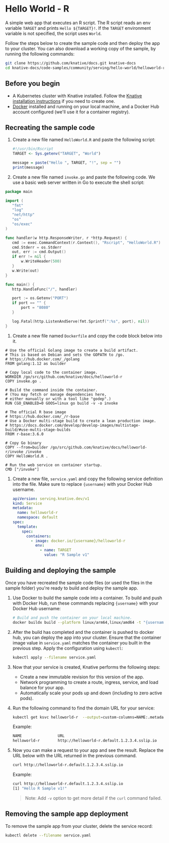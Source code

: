 # Hello World - R

A simple web app that executes an R script. The R script reads an env
variable `TARGET` and prints `Hello ${TARGET}!`. If the `TARGET` environment
variable is not specified, the script uses `World`.

Follow the steps below to create the sample code and then deploy the app to your
cluster. You can also download a working copy of the sample, by running the
following commands:

```bash
git clone https://github.com/knative/docs.git knative-docs
cd knative-docs/code-samples/community/serving/hello-world/helloworld-r
```

## Before you begin

- A Kubernetes cluster with Knative installed. Follow the
  [Knative installation instructions](https://knative.dev/docs/install/) if you need to
  create one.
- [Docker](https://www.docker.com) installed and running on your local machine,
  and a Docker Hub account configured (we'll use it for a container registry).

## Recreating the sample code

1. Create a new file named `HelloWorld.R` and paste the following script:

   ```R
   #!/usr/bin/Rscript
   TARGET <- Sys.getenv("TARGET", "World")

   message = paste("Hello ", TARGET, "!", sep = "")
   print(message)
   ```

1. Create a new file named `invoke.go` and paste the following code. We use a
  basic web server written in Go to execute the shell script:

  ```go
  package main

  import (
     "fmt"
     "log"
     "net/http"
     "os"
     "os/exec"
  )

  func handler(w http.ResponseWriter, r *http.Request) {
     cmd := exec.CommandContext(r.Context(), "Rscript", "HelloWorld.R")
     cmd.Stderr = os.Stderr
     out, err := cmd.Output()
     if err != nil {
         w.WriteHeader(500)
     }
     w.Write(out)
  }

  func main() {
     http.HandleFunc("/", handler)

     port := os.Getenv("PORT")
     if port == "" {
         port = "8080"
     }

     log.Fatal(http.ListenAndServe(fmt.Sprintf(":%s", port), nil))
  }
  ```

1. Create a new file named `Dockerfile` and copy the code block below into it.

  ```docker
  # Use the official Golang image to create a build artifact.
  # This is based on Debian and sets the GOPATH to /go.
  # https://hub.docker.com/_/golang
  FROM golang:1.12 as builder

  # Copy local code to the container image.
  WORKDIR /go/src/github.com/knative/docs/helloworld-r
  COPY invoke.go .

  # Build the command inside the container.
  # (You may fetch or manage dependencies here,
  # either manually or with a tool like "godep".)
  RUN CGO_ENABLED=0 GOOS=linux go build -v -o invoke

  # The official R base image
  # https://hub.docker.com/_/r-base
  # Use a Docker multi-stage build to create a lean production image.
  # https://docs.docker.com/develop/develop-images/multistage-build/#use-multi-stage-builds
  FROM r-base:3.6.0

  # Copy Go binary
  COPY --from=builder /go/src/github.com/knative/docs/helloworld-r/invoke /invoke
  COPY HelloWorld.R .

  # Run the web service on container startup.
  CMD ["/invoke"]
  ```


1. Create a new file, `service.yaml` and copy the following service definition
   into the file. Make sure to replace `{username}` with your Docker Hub
   username.

   ```yaml
   apiVersion: serving.knative.dev/v1
   kind: Service
   metadata:
     name: helloworld-r
     namespace: default
   spec:
     template:
       spec:
         containers:
           - image: docker.io/{username}/helloworld-r
             env:
               - name: TARGET
                 value: "R Sample v1"
   ```

## Building and deploying the sample

Once you have recreated the sample code files (or used the files in the sample
folder) you're ready to build and deploy the sample app.

1. Use Docker to build the sample code into a container. To build and push with
   Docker Hub, run these commands replacing `{username}` with your Docker Hub
   username:

   ```bash
   # Build and push the container on your local machine.
   docker buildx build --platform linux/arm64,linux/amd64 -t "{username}/helloworld-r" --push .
   ```

1. After the build has completed and the container is pushed to docker hub, you
   can deploy the app into your cluster. Ensure that the container image value
   in `service.yaml` matches the container you built in the previous step. Apply
   the configuration using `kubectl`:

   ```bash
   kubectl apply --filename service.yaml
   ```

1. Now that your service is created, Knative performs the following steps:

   - Create a new immutable revision for this version of the app.
   - Network programming to create a route, ingress, service, and load balance
     for your app.
   - Automatically scale your pods up and down (including to zero active pods).

1. Run the following command to find the domain URL for your service:

   ```bash
   kubectl get ksvc helloworld-r  --output=custom-columns=NAME:.metadata.name,URL:.status.url
   ```

   Example:

   ```bash
   NAME                URL
   helloworld-r        http://helloworld-r.default.1.2.3.4.sslip.io
   ```

1. Now you can make a request to your app and see the result. Replace
   the URL below with the URL returned in the previous command.

   ```bash
   curl http://helloworld-r.default.1.2.3.4.sslip.io
   ```

   Example:

   ```bash
   curl http://helloworld-r.default.1.2.3.4.sslip.io
   [1] "Hello R Sample v1!"
   ```

   > Note: Add `-v` option to get more detail if the `curl` command failed.

## Removing the sample app deployment

To remove the sample app from your cluster, delete the service record:

```bash
kubectl delete --filename service.yaml
```
